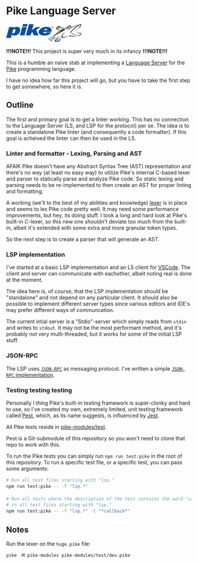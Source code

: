 # Pike Language Server

![Pike Programming Language](assets/pike_logo.png)

**!!!NOTE!!!** This project is super very much in its infancy **!!!NOTE!!!**

This is a humble an naive stab at implementing a
[Language Server](https://microsoft.github.io/language-server-protocol/) for the
[Pike](https://pike.lysator.liu.se/) programming language.

I have no idea how far this project will go, but you have to take the first step
to get somewhere, so here it is.

## Outline

The first and primary goal is to get a linter working. This has no connection
to the Language Server (LS, and LSP for the protocol) per se. The idea is to
create a standalone Pike linter (and consequently a code formatter). If this
goal is acheived the linter can then be used in the LS.

### Linter and formatter - Lexing, Parsing and AST

AFAIK Pike doesn't have any Abstract Syntax Tree (AST) representation and
there's no way (at least no easy way) to utilize Pike's internal C-based
lexer and parser to statically parse and analyze Pike code. So static lexing
and parsing needs to be re-implemented to then create an AST for proper linting
and formatting.

A working (we'll to the best of my abilities and knowledge)
[lexer](pike-modules/AST.pmod/Lexer.pmod) is in place and seems to lex Pike
code pretty well. It may need some performance improvements, but hey, its doing
stuff. I took a long and hard look at Pike's built-in C-lexer, so this new one
shouldn't deviate too much from the built-in, albeit it's extended with some
extra and more granular token types.

So the next step is to create a parser that will generate an AST.

### LSP implementation

I've started at a basic LSP implementation and an LS client for
[VSCode](https://code.visualstudio.com/). The client and server can communicate
with eachother, albeit noting real is done at the moment.

The idea here is, of course, that the LSP implementation should be "standalone"
and not depend on any particular client. It should also be possible to implement
different server types since various editors and IDE's may prefer different
ways of communcation.

The current intial server is a "Stdio"-server which simply reads from `stdin`
and writes to `stdout`. It may not be the most performant method, and it's
probably not very multi-threaded, but it works for some of the initial LSP
stuff.

### JSON-RPC

The LSP uses [`JSON-RPC`](https://www.jsonrpc.org/) as messaging protocol. I've
written a simple [`JSON-RPC` implementation](pike-modules/JsonRpc.pmod/module.pmod).

### Testing testing testing

Personally I thing Pike's built-in testing framework is super-clonky and
hard to use, so I've created my own, extremely limited, unit testing framework
called [Pest](https://github.com/poppa/pest), which, as its name suggests,
is influenced by [Jest](https://jestjs.io/).

All Pike tests reside in [pike-modules/test](pike-modules/test/).

Pest is a Git-submodule of this repository so you won't need to clone
that repo to work with this.

To run the Pike tests you can simply run `npm run test:pike` in the root of
this repository. To run a specific test file, or a specific test, you can
pass some arguments:

```sh
# Run all test files starting with "lsp."
npm run test:pike -- -f "lsp.*"

# Run all tests where the description of the test contains the word "callback"
# in all test files starting with "lsp."
npm run test:pike -- -f "lsp.*" -t "*callback*"
```

## Notes

Run the lexer on the `huge.pike` file:

```
pike -M pike-modules pike-modules/test/dev.pike
```
